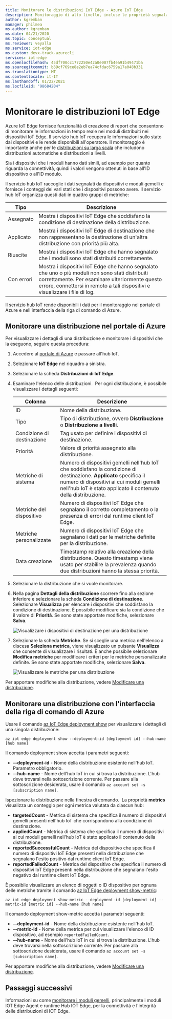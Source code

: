 ```yaml
---
title: Monitorare le distribuzioni IoT Edge - Azure IoT Edge
description: Monitoraggio di alto livello, incluse le proprietà segnalate da edgeHub e edgeAgent e le metriche di distribuzione automatica.
author: kgremban
manager: philmea
ms.author: kgremban
ms.date: 04/21/2020
ms.topic: conceptual
ms.reviewer: veyalla
ms.service: iot-edge
ms.custom: devx-track-azurecli
services: iot-edge
ms.openlocfilehash: 45df700cc1772250e42a0e007fb4ea91b49471ba
ms.sourcegitcommit: b39cf769ce8e2eb7ea74cfdac6759a17a048b331
ms.translationtype: MT
ms.contentlocale: it-IT
ms.lasthandoff: 01/22/2021
ms.locfileid: "98684204"
---
```

# <a name="monitor-iot-edge-deployments"></a>Monitorare le distribuzioni IoT Edge

Azure IoT Edge fornisce funzionalità di creazione di report che consentono di monitorare le informazioni in tempo reale nei moduli distribuiti nei dispositivi IoT Edge. Il servizio hub IoT recupera le informazioni sullo stato dai dispositivi e le rende disponibili all'operatore. Il monitoraggio è importante anche per le [distribuzioni su larga scala](module-deployment-monitoring.md) che includono distribuzioni automatiche e distribuzioni a livelli.

Sia i dispositivi che i moduli hanno dati simili, ad esempio per quanto riguarda la connettività, quindi i valori vengono ottenuti in base all'ID dispositivo o all'ID modulo.

Il servizio hub IoT raccoglie i dati segnalati da dispositivi e moduli gemelli e fornisce i conteggi dei vari stati che i dispositivi possono avere. Il servizio hub IoT organizza questi dati in quattro gruppi di metriche:

| Tipo | Descrizione |
| --- | ---|
| Assegnato | Mostra i dispositivi IoT Edge che soddisfano la condizione di destinazione della distribuzione. |
| Applicato | Mostra i dispositivi IoT Edge di destinazione che non rappresentano la destinazione di un'altra distribuzione con priorità più alta. |
| Riuscite | Mostra i dispositivi IoT Edge che hanno segnalato che i moduli sono stati distribuiti correttamente. |
| Con errori | Mostra i dispositivi IoT Edge che hanno segnalato che uno o più moduli non sono stati distribuiti correttamente. Per esaminare ulteriormente questo errore, connettersi in remoto a tali dispositivi e visualizzare i file di log. |

Il servizio hub IoT rende disponibili i dati per il monitoraggio nel portale di Azure e nell'interfaccia della riga di comando di Azure.

## <a name="monitor-a-deployment-in-the-azure-portal"></a>Monitorare una distribuzione nel portale di Azure

Per visualizzare i dettagli di una distribuzione e monitorare i dispositivi che la eseguono, seguire questa procedura:

1. Accedere al [portale di Azure](https://portal.azure.com) e passare all'hub IoT.
1. Selezionare **IoT Edge** nel riquadro a sinistra.
1. Selezionare la scheda **Distribuzioni di IoT Edge**.
1. Esaminare l'elenco delle distribuzioni.  Per ogni distribuzione, è possibile visualizzare i dettagli seguenti:

    | Colonna | Descrizione |
    | --- | --- |
    | ID | Nome della distribuzione. |
    | Tipo | Tipo di distribuzione, ovvero **Distribuzione** o **Distribuzione a livelli**. |
    | Condizione di destinazione | Tag usato per definire i dispositivi di destinazione. |
    | Priorità | Valore di priorità assegnato alla distribuzione. |
    | Metriche di sistema | Numero di dispositivi gemelli nell'hub IoT che soddisfano la condizione di destinazione. **Applicato** specifica il numero di dispositivi ai cui moduli gemelli nell'hub IoT è stato applicato il contenuto della distribuzione. |
    | Metriche del dispositivo | Numero di dispositivi IoT Edge che segnalano il corretto completamento o la presenza di errori dal runtime client IoT Edge. |
    | Metriche personalizzate | Numero di dispositivi IoT Edge che segnalano i dati per le metriche definite per la distribuzione. |
    | Data creazione | Timestamp relativo alla creazione della distribuzione. Questo timestamp viene usato per stabilire la prevalenza quando due distribuzioni hanno la stessa priorità. |

1. Selezionare la distribuzione che si vuole monitorare.  
1. Nella pagina **Dettagli della distribuzione** scorrere fino alla sezione inferiore e selezionare la scheda **Condizione di destinazione**. Selezionare **Visualizza** per elencare i dispositivi che soddisfano la condizione di destinazione. È possibile modificare sia la condizione che il valore di **Priorità**. Se sono state apportate modifiche, selezionare **Salva**.

   ![Visualizzare i dispositivi di destinazione per una distribuzione](./media/how-to-monitor-iot-edge-deployments/target-devices.png)

1. Selezionare la scheda **Metriche**. Se si sceglie una metrica nell'elenco a discesa **Seleziona metrica**, viene visualizzato un pulsante **Visualizza** che consente di visualizzare i risultati. È anche possibile selezionare **Modifica metriche** per modificare i criteri per le metriche personalizzate definite. Se sono state apportate modifiche, selezionare **Salva**.

   ![Visualizzare le metriche per una distribuzione](./media/how-to-monitor-iot-edge-deployments/deployment-metrics-tab.png)

Per apportare modifiche alla distribuzione, vedere [Modificare una distribuzione](how-to-deploy-at-scale.md#modify-a-deployment).

## <a name="monitor-a-deployment-with-azure-cli"></a>Monitorare una distribuzione con l'interfaccia della riga di comando di Azure

Usare il comando [az IoT Edge deployment show](/cli/azure/ext/azure-iot/iot/edge/deployment#ext-azure-iot-az-iot-edge-deployment-show) per visualizzare i dettagli di una singola distribuzione:

```azurecli
az iot edge deployment show --deployment-id [deployment id] --hub-name [hub name]
```

Il comando deployment show accetta i parametri seguenti:

* **--deployment-id** - Nome della distribuzione esistente nell'hub IoT. Parametro obbligatorio.
* **--hub-name** - Nome dell'hub IoT in cui si trova la distribuzione. L'hub deve trovarsi nella sottoscrizione corrente. Per passare alla sottoscrizione desiderata, usare il comando `az account set -s [subscription name]`.

Ispezionare la distribuzione nella finestra di comando.  La proprietà **metrics** visualizza un conteggio per ogni metrica valutata da ciascun hub:

* **targetedCount** - Metrica di sistema che specifica il numero di dispositivi gemelli presenti nell'hub IoT che corrispondono alla condizione di destinazione.
* **appliedCount** - Metrica di sistema che specifica il numero di dispositivi ai cui moduli gemelli nell'hub IoT è stato applicato il contenuto della distribuzione.
* **reportedSuccessfulCount** - Metrica del dispositivo che specifica il numero di dispositivi IoT Edge presenti nella distribuzione che segnalano l'esito positivo dal runtime client IoT Edge.
* **reportedFailedCount** - Metrica del dispositivo che specifica il numero di dispositivi IoT Edge presenti nella distribuzione che segnalano l'esito negativo dal runtime client IoT Edge.

È possibile visualizzare un elenco di oggetti o ID dispositivo per ognuna delle metriche tramite il comando [az IoT Edge deployment show-metric](/cli/azure/ext/azure-iot/iot/edge/deployment#ext-azure-iot-az-iot-edge-deployment-show-metric):

```azurecli
az iot edge deployment show-metric --deployment-id [deployment id] --metric-id [metric id] --hub-name [hub name]
```

Il comando deployment show-metric accetta i parametri seguenti:

* **--deployment-id** - Nome della distribuzione esistente nell'hub IoT.
* **--metric-id** - Nome della metrica per cui visualizzare l'elenco di ID dispositivo, ad esempio `reportedFailedCount`.
* **--hub-name** - Nome dell'hub IoT in cui si trova la distribuzione. L'hub deve trovarsi nella sottoscrizione corrente. Per passare alla sottoscrizione desiderata, usare il comando `az account set -s [subscription name]`.

Per apportare modifiche alla distribuzione, vedere [Modificare una distribuzione](how-to-deploy-cli-at-scale.md#modify-a-deployment).

## <a name="next-steps"></a>Passaggi successivi

Informazioni su come [monitorare i moduli gemelli](how-to-monitor-module-twins.md), principalmente i moduli IOT Edge Agent e runtime Hub IOT Edge, per la connettività e l'integrità delle distribuzioni di IOT Edge.
